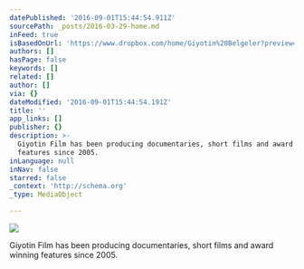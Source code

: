 ```yaml
---
datePublished: '2016-09-01T15:44:54.911Z'
sourcePath: _posts/2016-03-29-home.md
inFeed: true
isBasedOnUrl: 'https://www.dropbox.com/home/Giyotin%20Belgeler?preview=GiyotinANTET.doc'
authors: []
hasPage: false
keywords: []
related: []
author: []
via: {}
dateModified: '2016-09-01T15:44:54.191Z'
title: ''
app_links: []
publisher: {}
description: >-
  Giyotin Film has been producing documentaries, short films and award winning
  features since 2005.
inLanguage: null
inNav: false
starred: false
_context: 'http://schema.org'
_type: MediaObject

---
```

![](https://s3-us-west-2.amazonaws.com/the-grid-img/p/5b9e209840cc76c56ee0ae3b2d8f10bc6d58648a.jpg)

Giyotin Film has been producing documentaries, short films and award winning features since 2005\.